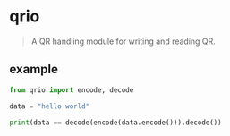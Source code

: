 # qrio

> A QR handling module for writing and reading QR.

## example

```python
from qrio import encode, decode

data = "hello world"

print(data == decode(encode(data.encode())).decode())
```